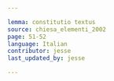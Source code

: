 ```yaml
---

lemma: constitutio textus
source: chiesa_elementi_2002
page: 51-52
language: Italian
contributor: jesse
last_updated_by: jesse

---
```

